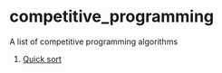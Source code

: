 # competitive_programming
 A list of competitive programming algorithms


1. [Quick sort](https://github.com/chrisyifanjin/competitive_programming/blob/main/quick_sort/main.cpp)
